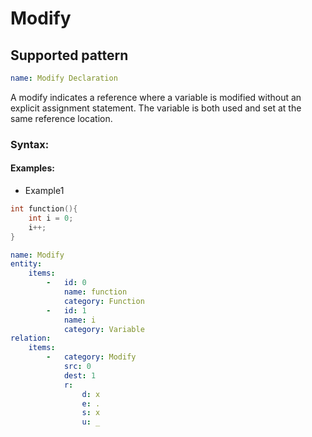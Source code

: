 # Modify

## Supported pattern
```yaml
name: Modify Declaration
```
A modify indicates a reference where a variable is modified without an explicit assignment statement. The variable is both used and set at the same reference location.

### Syntax: 

#### Examples: 

- Example1
```cpp
int function(){
    int i = 0;
    i++;
}
```

```yaml
name: Modify
entity:
    items:
        -   id: 0
            name: function
            category: Function
        -   id: 1
            name: i
            category: Variable
relation:
    items:
        -   category: Modify
            src: 0
            dest: 1
            r:
                d: x
                e: .
                s: x
                u: _
```